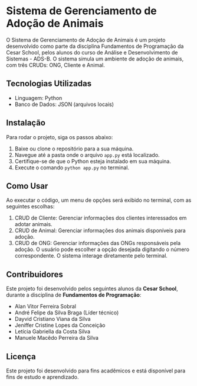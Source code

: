 # Sistema de Gerenciamento de Adoção de Animais
O Sistema de Gerenciamento de Adoção de Animais é um projeto desenvolvido como parte da
disciplina Fundamentos de Programação da Cesar School, pelos alunos do curso de Análise e
Desenvolvimento de Sistemas - ADS-B. O sistema simula um ambiente de adoção de animais,
com três CRUDs: ONG, Cliente e Animal.

## Tecnologias Utilizadas
- Linguagem: Python
- Banco de Dados: JSON (arquivos locais)
  
## Instalação
Para rodar o projeto, siga os passos abaixo:
1. Baixe ou clone o repositório para a sua máquina.
2. Navegue até a pasta onde o arquivo `app.py` está localizado.
3. Certifique-se de que o Python esteja instalado em sua máquina.
4. Execute o comando `python app.py` no terminal.

   
## Como Usar
Ao executar o código, um menu de opções será exibido no terminal, com as seguintes
escolhas:
1. CRUD de Cliente: Gerenciar informações dos clientes interessados em adotar animais.
2. CRUD de Animal: Gerenciar informações dos animais disponíveis para adoção.
3. CRUD de ONG: Gerenciar informações das ONGs responsáveis pela adoção.
O usuário pode escolher a opção desejada digitando o número correspondente. O sistema
interage diretamente pelo terminal.

## Contribuidores
Este projeto foi desenvolvido pelos seguintes alunos da **Cesar School**, durante a disciplina de **Fundamentos de Programação**:
- Alan Vitor Ferreira Sobral
- André Felipe da Silva Braga (Líder técnico)
- Dayvid Cristiano Viana da Silva
- Jeniffer Cristine Lopes da Conceição
- Letícia Gabriella da Costa Silva
- Manuele Macêdo Perreira da Silva
  
## Licença
Este projeto foi desenvolvido para fins acadêmicos e está disponível para fins de estudo e
aprendizado.

